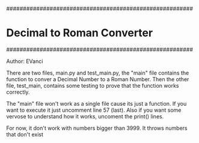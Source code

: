 ########################################################
#             Decimal to Roman Converter               #   
########################################################

Author: EVanci

There are two files, main.py and test_main.py, the "main" file contains
the function to conver a Decimal Number to a Roman Number.
Then the other file, test_main, contains some testing to prove that the 
function works correctly.

The "main" file won't work as a single file cause its just a function. If
you want to execute it just uncomment line 57 (last). Also if you want some
vervose to understand how it works, uncoment the print() lines.

For now, it don't work with numbers bigger than 3999. It throws numbers
that don't exist